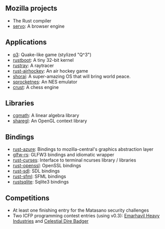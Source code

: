Mozilla projects
----------------

* The Rust compiler
* [servo](https://github.com/mozilla/servo): A browser engine

Applications
------------

* [q3](https://github.com/Jeaye/q3): Quake-like game (stylized "Q^3")
* [rustboot](https://github.com/charliesome/rustboot): A tiny 32-bit kernel
* [rustray](https://github.com/brson/rustray): A raytracer
* [rust-airhockey](https://github.com/FrozenCow/rust-airhockey): An air hockey game
* [shorai](https://github.com/jmgrosen/shorai): A super-amazing OS that will bring world peace. 
* [sprocketnes](https://github.com/pcwalton/sprocketnes): An NES emulator
* [crust](https://github.com/mkandalf/crust): A chess engine

Libraries
---------

* [cgmath](https://github.com/bjz/cgmath-rs): A linear algebra library
* [sharegl](https://github.com/mozilla-servo/sharegl): An OpenGL context library

Bindings
--------

* [rust-azure](https://github.com/servo/rust-azure): Bindings to mozilla-central's graphics abstraction layer
* [glfw-rs](https://github.com/bjz/glfw-rs/): GLFW3 bindings and idiomatic wrapper
* [rust-curses](https://github.com/kballard/rust-curses): Interface to terminal ncurses library / libraries
* [rust-openssl](https://github.com/sfackler/rust-openssl): OpenSSL bindings
* [rust-sdl](https://github.com/brson/rust-sdl): SDL bindings
* [rust-sfml](https://github.com/JeremyLetang/rust-sfml): SFML bindings
* [rustsqlite](https://github.com/linuxfood/rustsqlite): Sqlite3 bindings

Competitions
------------

* At least one finishing entry for the Matasano security challenges
* Two ICFP programming contest entries (using v0.3): [Emarhavil Heavy Industries](https://github.com/emarhavilicfp/icfp) and [Celestial Dire Badger](https://github.com/jld/icfpc12)